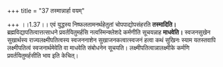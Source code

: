 +++
title = "37 तस्मान्नार्हा वयम्"

+++
।।1.37।। एवं युद्धस्य निष्फलतामनर्थहेतुतां चोपपाद्योपसंहरति
**तस्मादिति।** ब्रह्मविद्यापतित्वात्तत्साधने प्रवर्तयितुमर्हसि
नत्वस्मिन्क्लेशदे कर्मणीति सूचयन्नाह **माधवेति।** स्वजनसुखेन
सुखार्थस्य राज्यलक्ष्मीपतित्वस्य स्वजननाशेन सुखाजनकत्वात्स्वजनं हत्वा
कथं सुखिनः स्याम यतस्तवापि लक्ष्मीपतित्वं स्वजनार्थमेवेति वा माधवेति
संबोधनेन सूचयति। लक्ष्मीपतित्वान्नालक्ष्मीके कर्मणि प्रवर्तयितुमर्हसीति
भाव इति केचित्।  

